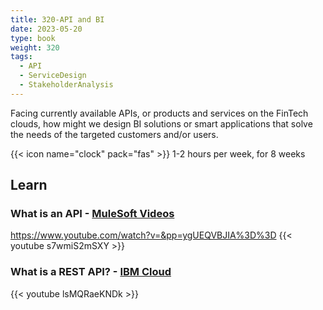 ```yaml
---
title: 320-API and BI
date: 2023-05-20
type: book
weight: 320
tags:
  - API
  - ServiceDesign
  - StakeholderAnalysis
---
```


Facing currently available APIs, or products and services on the FinTech clouds, how might we design BI solutions or smart applications that solve the needs of the targeted customers and/or users.

<!--more-->

{{< icon name="clock" pack="fas" >}} 1-2 hours per week, for 8 weeks

## Learn

### What is an API - [MuleSoft Videos](https://www.youtube.com/@mulesoftvids)
https://www.youtube.com/watch?v=&pp=ygUEQVBJIA%3D%3D
{{< youtube s7wmiS2mSXY >}}

### What is a REST API? - [IBM Cloud](https://www.youtube.com/@IBMTechnology)

{{< youtube lsMQRaeKNDk >}}

